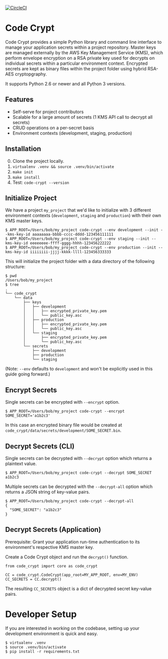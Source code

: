 [![CircleCI](https://circleci.com/gh/Nextdoor/code-crypt.svg)](https://circleci.com/gh/Nextdoor/code-crypt)

# Code Crypt

Code Crypt provides a simple Python library and command line interface to 
manage your application secrets within a project repository. Master keys are
managed externally by the AWS Key Management Service (KMS), which perform 
envelope encryption on a RSA private key used for decrypts on individual
secrets within a particular environment context. Encrypted secrets are kept 
as binary files within the project folder using hybrid RSA-AES cryptopgraphy.

It supports Python 2.6 or newer and all Python 3 versions.

## Features

- Self-serve for project contributors
- Scalable for a large amount of secrets (1 KMS API call to decrypt all secrets)
- CRUD operations on a per-secret basis
- Environment contexts (development, staging, production)

## Installation

0) Clone the project locally.
1) `virtualenv .venv && source .venv/bin/activate`
2) `make init`
3) `make install`
4) Test: `code-crypt --version`

## Initialize Project

We have a project `my_project` that we'd like to initialize with 3 different 
environment contexts (`development`, `staging` and `production`) with their own 
KMS master keys.

    $ APP_ROOT=/Users/bob/my_project code-crypt --env development --init --kms-key-id aaaaaaaa-bbbb-cccc-dddd-123456111111
    $ APP_ROOT=/Users/bob/my_project code-crypt --env staging --init --kms-key-id eeeeeeee-ffff-gggg-hhhh-123456222222
    $ APP_ROOT=/Users/bob/my_project code-crypt --env production --init --kms-key-id iiiiiiii-jjjj-kkkk-llll-123456333333
    
This will initialize the project folder with a data directory of the following 
structure:

    $ pwd
    /Users/bob/my_project
    $ tree
    .
    └── code_crypt
        └── data
            ├── keys
            │   ├── development
            │   │   ├── encrypted_private_key.pem
            │   │   └── public_key.asc
            │   ├── production
            │   │   ├── encrypted_private_key.pem
            │   │   └── public_key.asc
            │   └── staging
            │       ├── encrypted_private_key.pem
            │       └── public_key.asc
            └── secrets
                ├── development
                ├── production
                └── staging
    
(Note: `--env` defaults to `development` and won't be explicitly used in this 
guide going forward.)

## Encrypt Secrets

Single secrets can be encrypted with `--encrypt` option.

    $ APP_ROOT=/Users/bob/my_project code-crypt --encrypt SOME_SECRET='a1b2c3'
    
In this case an encrypted binary file would be created at 
`code_crypt/data/secrets/development/SOME_SECRET.bin`.
    
## Decrypt Secrets (CLI)

Single secrets can be decrypted with `--decrypt` option which returns a 
plaintext value.

    $ APP_ROOT=/Users/bob/my_project code-crypt --decrypt SOME_SECRET
    a1b2c3
    
Multiple secrets can be decrypted with the `--decrypt-all` option which returns 
a JSON string
of key-value pairs.

    $ APP_ROOT=/Users/bob/my_project code-crypt --decrypt-all
    {
      "SOME_SECRET": "a1b2c3"
    }

## Decrypt Secrets (Application)

Prerequisite: Grant your application run-time authentication to its environment's respective 
KMS master key.

Create a Code Crypt object and run the `decrypt()` function.

    from code_crypt import core as code_crypt

    CC = code_crypt.CodeCrypt(app_root=MY_APP_ROOT, env=MY_ENV)
    CC_SECRETS = CC.decrypt()
    
The resulting `CC_SECRETS` object is a dict of decrypted secret key-value pairs.


# Developer Setup

If you are interested in working on the codebase, setting up your development
environment is quick and easy.

    $ virtualenv .venv
    $ source .venv/bin/activate
    $ pip install -r requirements.txt
